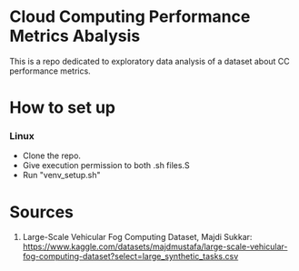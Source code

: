 # Cloud Computing Performance Metrics Abalysis
 
 This is a repo dedicated to exploratory data analysis of a dataset about CC performance metrics. 

 
 # How to set up

 ### Linux
 - Clone the repo.
 - Give execution permission to both .sh files.S
 - Run "venv_setup.sh"


# Sources

1) Large-Scale Vehicular Fog Computing Dataset, Majdi Sukkar: https://www.kaggle.com/datasets/majdmustafa/large-scale-vehicular-fog-computing-dataset?select=large_synthetic_tasks.csv